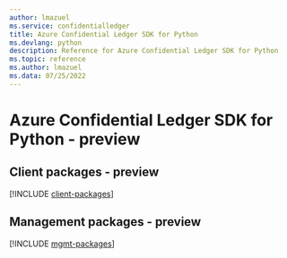 ```yaml
---
author: lmazuel
ms.service: confidentialledger
title: Azure Confidential Ledger SDK for Python
ms.devlang: python
description: Reference for Azure Confidential Ledger SDK for Python
ms.topic: reference
ms.author: lmazuel
ms.data: 07/25/2022
---
```

# Azure Confidential Ledger SDK for Python - preview

## Client packages - preview
[!INCLUDE [client-packages](confidential-ledger-client-index.md)]
## Management packages - preview
[!INCLUDE [mgmt-packages](confidential-ledger-mgmt-index.md)]